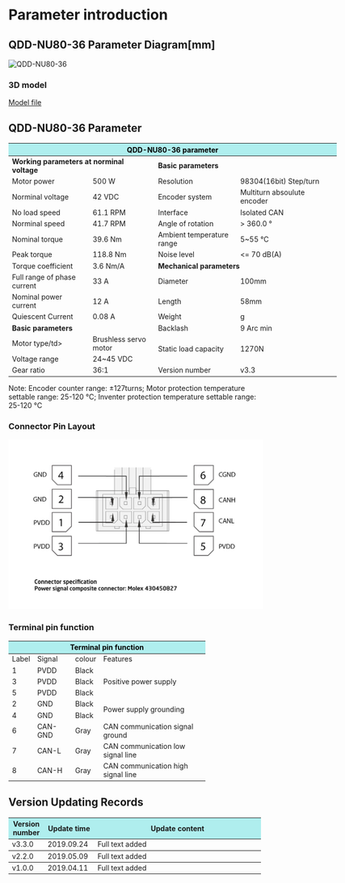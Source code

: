# Parameter introduction 
## QDD-NU80-36 Parameter Diagram[mm]
![QDD-NU80-36]( ../img/Qdd_NU80_36_v3_3sanshitu.png ) 
### 3D model 
[Model file ]( ../img/QDD-NU80-36_v3_3.step.zip )


## QDD-NU80-36 Parameter
<table style="width:650px"><thead><tr><th colspan="4" style="background: PaleTurquoise; color: black;">QDD-NU80-36 parameter</th></tr></thead><tbody><tr><td colspan="2"><b>Working parameters at norminal voltage</b></td><td colspan="2"><b>Basic parameters</b></td></tr><tr><td style="width:175px">Motor power</td><td style="width:135px">500 W</td><td style="width:130px">Resolution</td><td style="width:220px">98304(16bit) Step/turn</td></tr><tr><td>Norminal voltage</td><td>42 VDC</td><td>Encoder system</td><td>Multiturn absoulute encoder</td></tr><tr><td>No load speed</td><td>61.1 RPM</td><td>Interface</td><td>Isolated CAN</td></tr><tr><td>Norminal speed</td><td>41.7 RPM</td><td>Angle of rotation</td><td>> 360.0 °</td></tr><tr><td>Nominal torque</td><td>39.6 Nm</td><td>Ambient temperature range</td><td>5~55 °C</td></tr><td>Peak torque</td><td>118.8 Nm</td><td>Noise level</td><td><= 70 dB(A)</td></tr><tr><td>Torque coefficient</td><td>3.6 Nm/A</td><td colspan="2"><b>Mechanical parameters</b></td></tr><tr><td>Full range of phase current</td><td>33 A</td><td style="width:175px">Diameter</td><td style="width:175px">100mm</td></tr><tr><td>Nominal power current</td><td>12 A</td><td>Length</td><td>58mm</td></tr><tr><td>Quiescent Current</td><td>0.08 A</td><td>Weight</td><td>g</td></tr> <tr><td colspan="2"><b>Basic parameters</b></td><td>Backlash</td><td>9 Arc min</td></tr><tr><td>Motor type/td><td>Brushless servo motor</td><td rowspan="2">Static load capacity</td rowspan="2"><td rowspan="2">1270N</td rowspan="2"></tr><tr><td>Voltage range</td><td>24~45 VDC</td></tr><tr><td>Gear ratio</td><td>36:1</td><td>Version number</td><td>v3.3</td></tr></tbody></table>

 Note: Encoder counter range: ±127turns; Motor protection temperature settable range: 25-120 °C; Inventer protection temperature settable range: 25-120 °C


### Connector Pin Layout

<img src="../img/配线2-2.png" style="width:600px">

### Terminal pin function

<table class="tableizer-table" style="width:390px">
 <thead><tr class="tableizer-firstrow"><th colspan="4" style="background: PaleTurquoise; color: black;">Terminal pin function</th></tr></thead><tbody><tr><td>Label</td><td>Signal</td><td>colour</td><td>Features </td></tr><tr><td>1</td><td>PVDD</td><td>Black</td><td rowspan="3">Positive power supply </td></tr><tr><td>3</td><td>PVDD</td><td>Black</td></tr><tr><td>5</td><td>PVDD</td><td>Black</td></tr><tr><td>2</td><td>GND</td><td>Black</td> <td rowspan="2">Power supply grounding</td></tr><tr><td>4</td><td>GND</td><td>Black</td></tr><tr><td>6</td><td>CAN-GND</td><td>Gray</td><td>CAN communication signal ground</td></tr><tr><td>7</td><td>CAN-L</td><td>Gray</td><td>CAN communication low signal line</td></tr><tr><td>8</td><td>CAN-H</td><td>Gray</td><td>CAN communication high signal line</td></tr></tbody></table>
 </tbody></table>



## Version Updating Records

<table style="width:500px"><thead><tr style="background:PaleTurquoise"><th style="width:100px">Version number</th><th style="width:150px">Update time</th><th style="width:3800px">Update content</th></tr></thead><tbody><tr><td>v3.3.0</td><td>2019.09.24</td><td>Full text added</th></tr></thead><tbody><tr><td>v2.2.0 </td><td>2019.05.09</td><td>Full text added</th></tr></thead><tbody><tr><td>v1.0.0</td><td>2019.04.11</td><td>Full text added</td></tbody></table>
